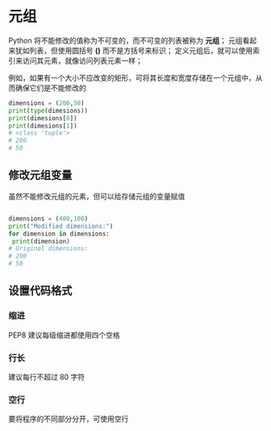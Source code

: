 <!--
 * @Descripttion: 
 * @version: 
 * @Author: qiuxchao
 * @Date: 2022-07-12 16:06:09
 * @LastEditors: qiuxchao
 * @LastEditTime: 2022-07-12 16:20:10
-->
# 元组

Python 将不能修改的值称为不可变的，而不可变的列表被称为 **元组**；
元组看起来犹如列表，但使用圆括号 **()** 而不是方括号来标识；
定义元组后，就可以使用索引来访问其元素，就像访问列表元素一样；

例如，如果有一个大小不应改变的矩形，可将其长度和宽度存储在一个元组中，从而确保它们是不能修改的

```python
dimensions = (200,50)
print(type(dimesions))
print(dimesions[0])
print(dimesions[1])
# <class 'tuple'>
# 200
# 50
```

## 修改元组变量

虽然不能修改元组的元素，但可以给存储元组的变量赋值

```python

dimensions = (400,100)
print("Modified dimensions:")
for dimension in dimensions:
 print(dimension)
# Original dimensions:
# 200
# 50

```

## 设置代码格式

### 缩进

PEP8 建议每级缩进都使用四个空格

### 行长

建议每行不超过 80 字符

### 空行

要将程序的不同部分分开，可使用空行
